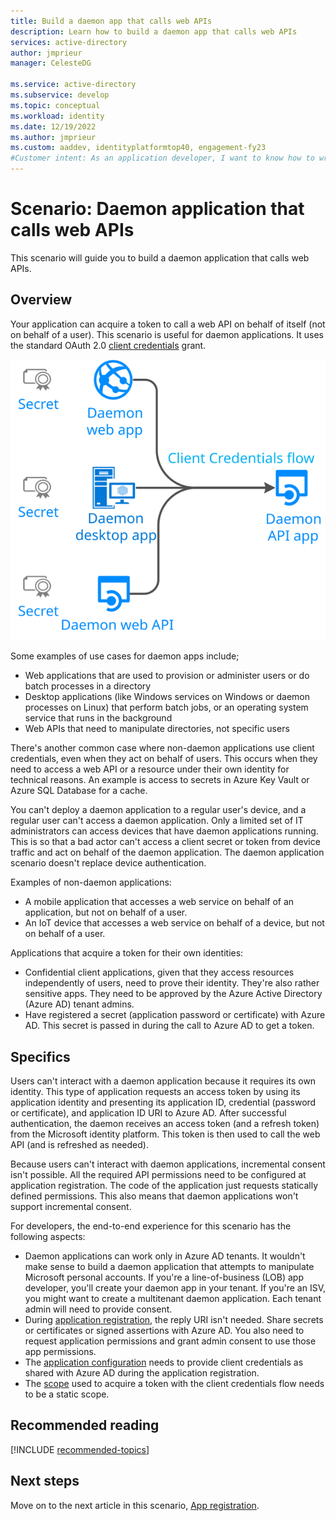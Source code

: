 ```yaml
---
title: Build a daemon app that calls web APIs
description: Learn how to build a daemon app that calls web APIs
services: active-directory
author: jmprieur
manager: CelesteDG

ms.service: active-directory
ms.subservice: develop
ms.topic: conceptual
ms.workload: identity
ms.date: 12/19/2022
ms.author: jmprieur
ms.custom: aaddev, identityplatformtop40, engagement-fy23
#Customer intent: As an application developer, I want to know how to write a daemon app that can call web APIs by using the Microsoft identity platform.
---
```


# Scenario: Daemon application that calls web APIs

This scenario will guide you to build a daemon application that calls web APIs.

## Overview

Your application can acquire a token to call a web API on behalf of itself (not on behalf of a user). This scenario is useful for daemon applications. It uses the standard OAuth 2.0 [client credentials](v2-oauth2-client-creds-grant-flow.md) grant.

![Daemon apps](./media/scenario-daemon-app/daemon-app.svg)

Some examples of use cases for daemon apps include;

- Web applications that are used to provision or administer users or do batch processes in a directory
- Desktop applications (like Windows services on Windows or daemon processes on Linux) that perform batch jobs, or an operating system service that runs in the background
- Web APIs that need to manipulate directories, not specific users

There's another common case where non-daemon applications use client credentials, even when they act on behalf of users. This occurs when they need to access a web API or a resource under their own identity for technical reasons. An example is access to secrets in Azure Key Vault or Azure SQL Database for a cache.

You can't deploy a daemon application to a regular user's device, and a regular user can't access a daemon application. Only a limited set of IT administrators can access devices that have daemon applications running. This is so that a bad actor can't access a client secret or token from device traffic and act on behalf of the daemon application. The daemon application scenario doesn't replace device authentication.

Examples of non-daemon applications:
- A mobile application that accesses a web service on behalf of an application, but not on behalf of a user.
- An IoT device that accesses a web service on behalf of a device, but not on behalf of a user.

Applications that acquire a token for their own identities:

- Confidential client applications, given that they access resources independently of users, need to prove their identity. They're also rather sensitive apps. They need to be approved by the Azure Active Directory (Azure AD) tenant admins.
- Have registered a secret (application password or certificate) with Azure AD. This secret is passed in during the call to Azure AD to get a token.

## Specifics

Users can't interact with a daemon application because it requires its own identity. This type of application requests an access token by using its application identity and presenting its application ID, credential (password or certificate), and application ID URI to Azure AD. After successful authentication, the daemon receives an access token (and a refresh token) from the Microsoft identity platform. This token is then used to call the web API (and is refreshed as needed).

Because users can't interact with daemon applications, incremental consent isn't possible. All the required API permissions need to be configured at application registration. The code of the application just requests statically defined permissions. This also means that daemon applications won't support incremental consent.

For developers, the end-to-end experience for this scenario has the following aspects:

- Daemon applications can work only in Azure AD tenants. It wouldn't make sense to build a daemon application that attempts to manipulate Microsoft personal accounts. If you're a line-of-business (LOB) app developer, you'll create your daemon app in your tenant. If you're an ISV, you might want to create a multitenant daemon application. Each tenant admin will need to provide consent.
- During [application registration](./scenario-daemon-app-registration.md), the reply URI isn't needed. Share secrets or certificates or signed assertions with Azure AD. You also need to request application permissions and grant admin consent to use those app permissions.
- The [application configuration](./scenario-daemon-app-configuration.md) needs to provide client credentials as shared with Azure AD during the application registration.
- The [scope](scenario-daemon-acquire-token.md#scopes-to-request) used to acquire a token with the client credentials flow needs to be a static scope.

## Recommended reading

[!INCLUDE [recommended-topics](../../../includes/active-directory-develop-scenarios-prerequisites.md)]

## Next steps

Move on to the next article in this scenario,
[App registration](./scenario-daemon-app-registration.md).
